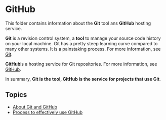 # GitHub 

This folder contains information about the **Git** tool ans **GitHub** hosting service.  

**Git** is a revision control system, a **tool** to manage your source code history on your local machine. Git has a pretty steep learning curve compared to many other systems. It is a painstaking process. For more information, see [Git](../GitHub/git_notes.md).

 **GitHub**is a hosting service for Git repositories. For more information, see [GitHub](../GitHub/github_notes.md).
 
 In summary, **Git is the tool, GitHub is the service for projects that use Git**.

## Topics
- [About Git and GitHub](./GitHubNotes.md)
- [Process to effectively use GitHub ](./github_process.md)